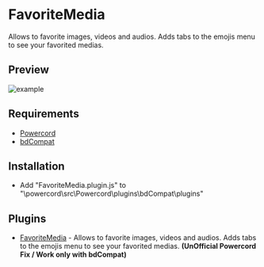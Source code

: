 # FavoriteMedia

Allows to favorite images, videos and audios. Adds tabs to the emojis menu to see your favorited medias.

## Preview

![example](https://media.giphy.com/media/Qfm3AvrTT8eSIKoIpp/giphy.gif)

## Requirements
- [Powercord](https://powercord.dev/)
- [bdCompat](https://github.com/Juby210/bdCompat)

## Installation
- Add "FavoriteMedia.plugin.js" to "\powercord\src\Powercord\plugins\bdCompat\plugins\"

## Plugins
 - [FavoriteMedia](https://github.com/0x03c/pc-FavoriteMedia) - Allows to favorite images, videos and audios. Adds tabs to the emojis menu to see your favorited medias. 
**(UnOfficial Powercord Fix / Work only with bdCompat)**
